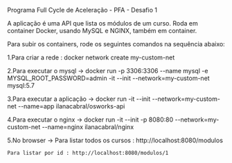 Programa Full Cycle de Aceleração - PFA - Desafio 1

A aplicação é uma API que lista os módulos de um curso. Roda em container Docker, usando MySQL e NGINX, também em container.

Para subir os containers, rode os seguintes comandos na sequência abaixo:

1.Para criar a rede : docker network create my-custom-net

2.Para executar o mysql -> docker run -p 3306:3306 --name mysql -e MYSQL_ROOT_PASSWORD=admin -it --init --network=my-custom-net mysql:5.7

3.Para executar a aplicação -> docker run -it --init --network=my-custom-net --name=app ilanacabral/osworks-api

4.Para executar o nginx -> docker run -it --init -p 8080:80 --network=my-custom-net --name=nginx ilanacabral/nginx 

5.No browser -> 
    Para listar todos os cursos : http://localhost:8080/modulos
    
    Para listar por id : http://localhost:8080/modulos/1

